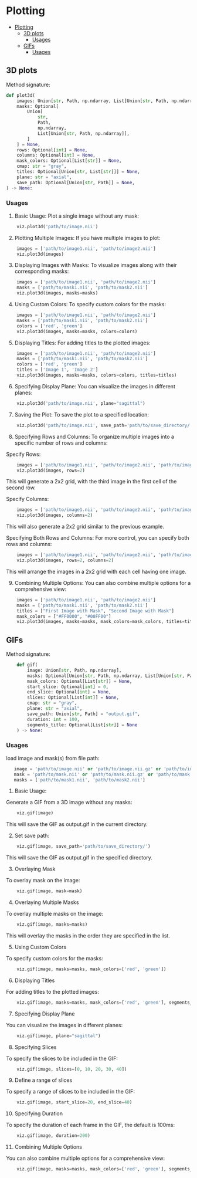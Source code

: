 Plotting
=================
- [Plotting](#plotting)
  - [3D plots](#3d-plots)
    - [Usages](#usages)
  - [GIFs](#gifs)
    - [Usages](#usages-1)

## 3D plots

Method signature:

```python
def plot3d(
    images: Union[str, Path, np.ndarray, List[Union[str, Path, np.ndarray]]],
    masks: Optional[
        Union[
            str,
            Path,
            np.ndarray,
            List[Union[str, Path, np.ndarray]],
        ]
    ] = None,
    rows: Optional[int] = None,
    columns: Optional[int] = None,
    mask_colors: Optional[List[str]] = None,
    cmap: str = "gray",
    titles: Optional[Union[str, List[str]]] = None,
    plane: str = "axial",
    save_path: Optional[Union[str, Path]] = None,
) -> None:
```

### Usages 

1. Basic Usage:
Plot a single image without any mask:

```python
    viz.plot3d('path/to/image.nii')
```

2. Plotting Multiple Images:
If you have multiple images to plot:

```python
    images = ['path/to/image1.nii', 'path/to/image2.nii']
    viz.plot3d(images)
```

3. Displaying Images with Masks:
To visualize images along with their corresponding masks:

```python
    images = ['path/to/image1.nii', 'path/to/image2.nii']
    masks = ['path/to/mask1.nii', 'path/to/mask2.nii']
    viz.plot3d(images, masks=masks)
```

4. Using Custom Colors:
To specify custom colors for the masks:

```python
    images = ['path/to/image1.nii', 'path/to/image2.nii']
    masks = ['path/to/mask1.nii', 'path/to/mask2.nii']
    colors = ['red', 'green']
    viz.plot3d(images, masks=masks, colors=colors)
```

5. Displaying Titles:
For adding titles to the plotted images:

```python
    images = ['path/to/image1.nii', 'path/to/image2.nii']
    masks = ['path/to/mask1.nii', 'path/to/mask2.nii']
    colors = ['red', 'green']
    titles = ['Image 1', 'Image 2']
    viz.plot3d(images, masks=masks, colors=colors, titles=titles)
```

6. Specifying Display Plane:
You can visualize the images in different planes:

```python
    viz.plot3d('path/to/image.nii', plane="sagittal")
```

7. Saving the Plot:
To save the plot to a specified location:

```python
    viz.plot3d('path/to/image.nii', save_path='path/to/save_directory/')
```

8. Specifying Rows and Columns:
To organize multiple images into a specific number of rows and columns:

Specify Rows:
```python
    images = ['path/to/image1.nii', 'path/to/image2.nii', 'path/to/image3.nii']
    viz.plot3d(images, rows=2)
```

This will generate a 2x2 grid, with the third image in the first cell of the second row.

Specify Columns:
```python
    images = ['path/to/image1.nii', 'path/to/image2.nii', 'path/to/image3.nii']
    viz.plot3d(images, columns=2)
```

This will also generate a 2x2 grid similar to the previous example.

Specifying Both Rows and Columns:
For more control, you can specify both rows and columns:

```python
    images = ['path/to/image1.nii', 'path/to/image2.nii', 'path/to/image3.nii', 'path/to/image4.nii']
    viz.plot3d(images, rows=2, columns=2)
```
This will arrange the images in a 2x2 grid with each cell having one image.

9. Combining Multiple Options:
You can also combine multiple options for a comprehensive view:

```python
    images = ['path/to/image1.nii', 'path/to/image2.nii']
    masks = ['path/to/mask1.nii', 'path/to/mask2.nii']
    titles = ["First Image with Mask", "Second Image with Mask"]
    mask_colors = ["#FF0000", "#00FF00"]
    viz.plot3d(images, masks=masks, mask_colors=mask_colors, titles=titles, save_path='path/to/save_directory/')
```

## GIFs

Method signature:

```python
    def gif(
        image: Union[str, Path, np.ndarray],
        masks: Optional[Union[str, Path, np.ndarray, List[Union[str, Path, np.ndarray]]]] = None,
        mask_colors: Optional[List[str]] = None,
        start_slice: Optional[int] = 0,
        end_slice: Optional[int] = None,
        slices: Optional[List[int]] = None,
        cmap: str = "gray",
        plane: str = "axial",
        save_path: Union[str, Path] = "output.gif",
        duration: int = 100,
        segments_title: Optional[List[str]] = None
    ) -> None:
```

### Usages

load image and mask(s) from file path:

```python
   image = 'path/to/image.nii' or 'path/to/image.nii.gz' or 'path/to/image.mha' or 'path/to/image.dcm'
   mask = 'path/to/mask.nii' or 'path/to/mask.nii.gz' or 'path/to/mask.mha' or 'path/to/mask.dcm'
   masks = ['path/to/mask1.nii', 'path/to/mask2.nii']

```

1. Basic Usage:

Generate a GIF from a 3D image without any masks:

```python
    viz.gif(image)
```
This will save the GIF as output.gif in the current directory.

2. Set save path:
```python
    viz.gif(image, save_path='path/to/save_directory/')
```

This will save the GIF as output.gif in the specified directory.

3. Overlaying Mask

To overlay mask on the image:

```python
    viz.gif(image, mask=mask)
```

4. Overlaying Multiple Masks

To overlay multiple masks on the image:

```python
    viz.gif(image, masks=masks)
```

This will overlay the masks in the order they are specified in the list.

5. Using Custom Colors

To specify custom colors for the masks:

```python
    viz.gif(image, masks=masks, mask_colors=['red', 'green'])
```

6. Displaying Titles

For adding titles to the plotted images:

```python
    viz.gif(image, masks=masks, mask_colors=['red', 'green'], segments_title=['Segment 1', 'Segment 2'])
```

7. Specifying Display Plane

You can visualize the images in different planes:

```python
    viz.gif(image, plane="sagittal")
```

8. Specifying Slices

To specify the slices to be included in the GIF:

```python
    viz.gif(image, slices=[0, 10, 20, 30, 40])
```

9. Define a range of slices

To specify a range of slices to be included in the GIF:

```python
    viz.gif(image, start_slice=20, end_slice=40)
```

10. Specifying Duration

To specify the duration of each frame in the GIF, the default is 100ms:

```python
    viz.gif(image, duration=200)
```

11. Combining Multiple Options

You can also combine multiple options for a comprehensive view:

```python
    viz.gif(image, masks=masks, mask_colors=['red', 'green'], segments_title=['Segment 1', 'Segment 2'], slices=[0, 10, 20, 30, 40], save_path='path/to/save_directory/')
```
